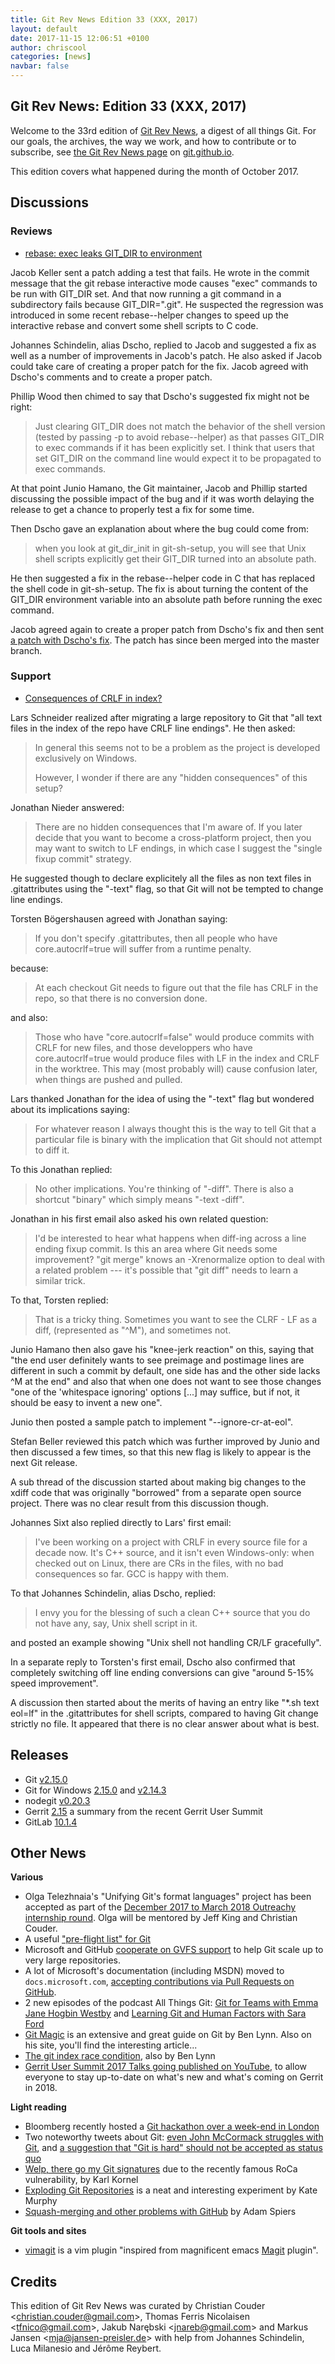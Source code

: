 ```yaml
---
title: Git Rev News Edition 33 (XXX, 2017)
layout: default
date: 2017-11-15 12:06:51 +0100
author: chriscool
categories: [news]
navbar: false
---
```


## Git Rev News: Edition 33 (XXX, 2017)

Welcome to the 33rd edition of [Git Rev News](https://git.github.io/rev_news/rev_news/),
a digest of all things Git. For our goals, the archives, the way we work, and how to contribute or to
subscribe, see [the Git Rev News page](https://git.github.io/rev_news/rev_news/) on [git.github.io](http://git.github.io).

This edition covers what happened during the month of October 2017.

## Discussions

<!---
### General
-->


### Reviews

* [rebase: exec leaks GIT_DIR to environment](https://public-inbox.org/git/20171028000152.2760-1-jacob.e.keller@intel.com/)

Jacob Keller sent a patch adding a test that fails. He wrote in the
commit message that the git rebase interactive mode causes "exec"
commands to be run with GIT_DIR set. And that now running a git
command in a subdirectory fails because GIT_DIR=".git". He suspected
the regression was introduced in some recent rebase--helper changes to
speed up the interactive rebase and convert some shell scripts to C
code.

Johannes Schindelin, alias Dscho, replied to Jacob and suggested a fix
as well as a number of improvements in Jacob's patch. He also asked if
Jacob could take care of creating a proper patch for the fix. Jacob
agreed with Dscho's comments and to create a proper patch.

Phillip Wood then chimed to say that Dscho's suggested fix might not
be right:

> Just clearing GIT_DIR does not match the behavior of the shell version
> (tested by passing -p to avoid rebase--helper) as that passes GIT_DIR to
> exec commands if it has been explicitly set. I think that users that set
> GIT_DIR on the command line would expect it to be propagated to exec
> commands.

At that point Junio Hamano, the Git maintainer, Jacob and Phillip
started discussing the possible impact of the bug and if it was worth
delaying the release to get a chance to properly test a fix for some
time.

Then Dscho gave an explanation about where the bug could come
from:

> when you look at git_dir_init in git-sh-setup, you will see that
> Unix shell scripts explicitly get their GIT_DIR turned into an
> absolute path.

He then suggested a fix in the rebase--helper code in C that has
replaced the shell code in git-sh-setup. The fix is about turning the
content of the GIT_DIR environment variable into an absolute path
before running the exec command.

Jacob agreed again to create a proper patch from Dscho's fix and then
sent [a patch with Dscho's fix](https://public-inbox.org/git/20171031230733.18949-1-jacob.e.keller@intel.com/).
The patch has since been merged into the master branch.


### Support

* [Consequences of CRLF in index?](https://public-inbox.org/git/D0A67AD8-2D63-4683-9F2A-20B0E8E65D4B@gmail.com/)

Lars Schneider realized after migrating a large repository to Git that
"all text files in the index of the repo have CRLF line endings". He
then asked:

> In general this seems not to be a problem  as the project is developed exclusively on Windows.
>
> However, I wonder if there are any "hidden consequences" of this setup?

Jonathan Nieder answered:

> There are no hidden consequences that I'm aware of. If you later
> decide that you want to become a cross-platform project, then you may
> want to switch to LF endings, in which case I suggest the "single
> fixup commit" strategy.

He suggested though to declare explicitely all the files as non text
files in .gitattributes using the "-text" flag, so that Git will not be
tempted to change line endings.

Torsten Bögershausen agreed with Jonathan saying:

> If you don't specify .gitattributes, then all people who have
> core.autocrlf=true will suffer from a runtime penalty.

because:

> At each checkout Git needs to figure out that the file has CRLF in
> the repo, so that there is no conversion done.

and also:

> Those who have "core.autocrlf=false" would produce commits with CRLF
> for new files, and those developpers who have core.autocrlf=true would
> produce files with LF in the index and CRLF in the worktree.  This may
> (most probably will) cause confusion later, when things are pushed and
> pulled.

Lars thanked Jonathan for the idea of using the "-text" flag but
wondered about its implications saying:

> For whatever reason I always thought this is the way to tell
> Git that a particular file is binary with the implication that
> Git should not attempt to diff it.

To this Jonathan replied:

> No other implications.  You're thinking of "-diff".  There is also a
> shortcut "binary" which simply means "-text -diff".

Jonathan in his first email also asked his own related question:

> I'd be interested to hear what happens when diff-ing across a line
> ending fixup commit.  Is this an area where Git needs some
> improvement?  "git merge" knows an -Xrenormalize option to deal with a
> related problem --- it's possible that "git diff" needs to learn a
> similar trick.

To that, Torsten replied:

> That is a tricky thing.
> Sometimes you want to see the CLRF - LF as a diff, (represented as "^M"),
> and sometimes not.

Junio Hamano then also gave his "knee-jerk reaction" on this, saying
that "the end user definitely wants to see preimage and postimage
lines are different in such a commit by default, one side has and the
other side lacks ^M at the end" and also that when one does not want
to see those changes "one of the 'whitespace ignoring' options [...]
may suffice, but if not, it should be easy to invent a new one".

Junio then posted a sample patch to implement "--ignore-cr-at-eol".

Stefan Beller reviewed this patch which was further improved by Junio
and then discussed a few times, so that this new flag is likely to
appear is the next Git release.

A sub thread of the discussion started about making big changes to the
xdiff code that was originally "borrowed" from a separate open source
project. There was no clear result from this discussion though.

Johannes Sixt also replied directly to Lars' first email:

> I've been working on a project with CRLF in every source file for a
> decade now. It's C++ source, and it isn't even Windows-only: when
> checked out on Linux, there are CRs in the files, with no bad
> consequences so far. GCC is happy with them.

To that Johannes Schindelin, alias Dscho, replied:

> I envy you for the blessing of such a clean C++ source that you do
> not have any, say, Unix shell script in it.

and posted an example showing "Unix shell not handling CR/LF gracefully".

In a separate reply to Torsten's first email, Dscho also confirmed
that completely switching off line ending conversions can give "around
5-15% speed improvement".

A discussion then started about the merits of having an entry like
"*.sh text eol=lf" in the .gitattributes for shell scripts, compared
to having Git change strictly no file. It appeared that there is no
clear answer about what is best.

<!---
## Developer Spotlight:
-->

## Releases

* Git [v2.15.0](https://public-inbox.org/git/xmqq60ax5fab.fsf@gitster.mtv.corp.google.com/)
* Git for Windows [2.15.0](https://github.com/git-for-windows/git/releases/tag/v2.15.0.windows.1) and [v2.14.3](https://github.com/git-for-windows/git/releases/tag/v2.14.3)
* nodegit [v0.20.3](https://github.com/nodegit/nodegit/releases/tag/v0.20.3)
* Gerrit [2.15](https://gitenterprise.me/2017/11/15/gerrit-user-summit-whats-new-in-2-15/) a summary from the recent Gerrit User Summit
* GitLab [10.1.4](https://about.gitlab.com/2017/11/15/gitlab-10-dot-1-dot-4-released/)

## Other News


__Various__

* Olga Telezhnaia's "Unifying Git's format languages" project has been accepted as part of the [December 2017 to March 2018 Outreachy internship round](https://www.outreachy.org/alums/). Olga will be mentored by Jeff King and Christian Couder.
* A useful ["pre-flight list" for Git](https://github.com/k88hudson/git-flight-rules)
* Microsoft and GitHub [cooperate on GVFS support](https://blogs.msdn.microsoft.com/devops/2017/11/15/updates-to-gvfs/) to help Git scale up to very large repositories.
* A lot of Microsoft's documentation (including MSDN) moved to `docs.microsoft.com`, [accepting contributions via Pull Requests on GitHub](https://docs.microsoft.com/en-us/contribute/help-crr/help-content/contribute/contribute-how-to-write-workflows-minor).
* 2 new episodes of the podcast All Things Git: [Git for Teams with Emma Jane Hogbin Westby](http://www.allthingsgit.com/episodes/git_for_teams_with_emma_jane_hogbin_westby.html) and [Learning Git and Human Factors with Sara Ford](http://www.allthingsgit.com/episodes/learning_git_and_human_factors_with_sara_ford.html)
* [Git Magic](https://crypto.stanford.edu/~blynn/gitmagic/) is an extensive and great guide on Git by Ben Lynn. Also on his site, you'll find the interesting article...
* [The git index race condition](http://www-cs-students.stanford.edu/~blynn/gg/race.html), also by Ben Lynn
* [Gerrit User Summit 2017 Talks going published on YouTube](http://tv.gerritforge.com), to allow everyone to stay up-to-date on what's new and what's coming on Gerrit in 2018.

__Light reading__

* Bloomberg recently hosted a [Git hackathon over a week-end in London](https://www.techatbloomberg.com/blog/git-sprint-weekend-bloomberg-london/)
* Two noteworthy tweets about Git: [even John McCormack struggles with Git](https://twitter.com/ID_AA_Carmack/status/929389759624916992?s=09), and [a suggestion that "Git is hard" should not be accepted as status quo](https://twitter.com/mcclure111/status/929408829485473792?s=09)
* [Welp, there go my Git signatures](http://karl.kornel.us/2017/10/welp-there-go-my-git-signatures/) due to the recently famous RoCa vulnerability, by Karl Kornel
* [Exploding Git Repositories](https://kate.io/blog/git-bomb/) is a neat and interesting experiment by Kate Murphy
* [Squash-merging and other problems with GitHub](https://blog.adamspiers.org/2017/08/16/squash-merging-and-other-problems-with-github/) by Adam Spiers

__Git tools and sites__

* [vimagit](https://github.com/jreybert/vimagit/) is a vim plugin
  "inspired from magnificent emacs
  [Magit](https://github.com/magit/magit) plugin".

## Credits

This edition of Git Rev News was curated by
Christian Couder &lt;<christian.couder@gmail.com>&gt;,
Thomas Ferris Nicolaisen &lt;<tfnico@gmail.com>&gt;,
Jakub Narębski &lt;<jnareb@gmail.com>&gt; and
Markus Jansen &lt;<mja@jansen-preisler.de>&gt;
with help from Johannes Schindelin, Luca Milanesio
and Jérôme Reybert.
